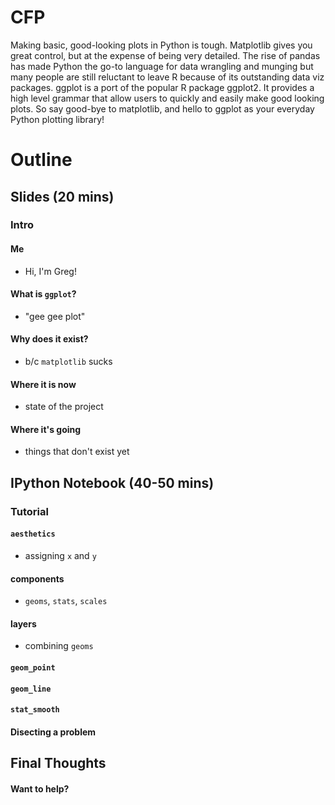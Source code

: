 # CFP
Making basic, good-looking plots in Python is tough. Matplotlib gives you great
control, but at the expense of being very detailed. The rise of pandas has made
Python the go-to language for data wrangling and munging but many people are 
still reluctant to leave R because of its outstanding data viz packages. ggplot
is a port of the popular R package ggplot2. It provides a high level grammar
that allow users to quickly and easily make good looking plots. So say good-bye 
to matplotlib, and hello to ggplot as your everyday Python plotting library!

# Outline
## Slides (20 mins)
### Intro
#### Me
- Hi, I'm Greg!
#### What is `ggplot`?
- "gee gee plot"
#### Why does it exist?
- b/c `matplotlib` sucks
#### Where it is now
- state of the project
#### Where it's going
- things that don't exist yet

## IPython Notebook (40-50 mins)
### Tutorial
#### `aesthetics`
- assigning `x` and `y`
#### components
- `geoms`, `stats`, `scales`
#### layers
- combining `geoms`
#### `geom_point`
#### `geom_line`
#### `stat_smooth`
#### Disecting a problem

## Final Thoughts
#### Want to help?
